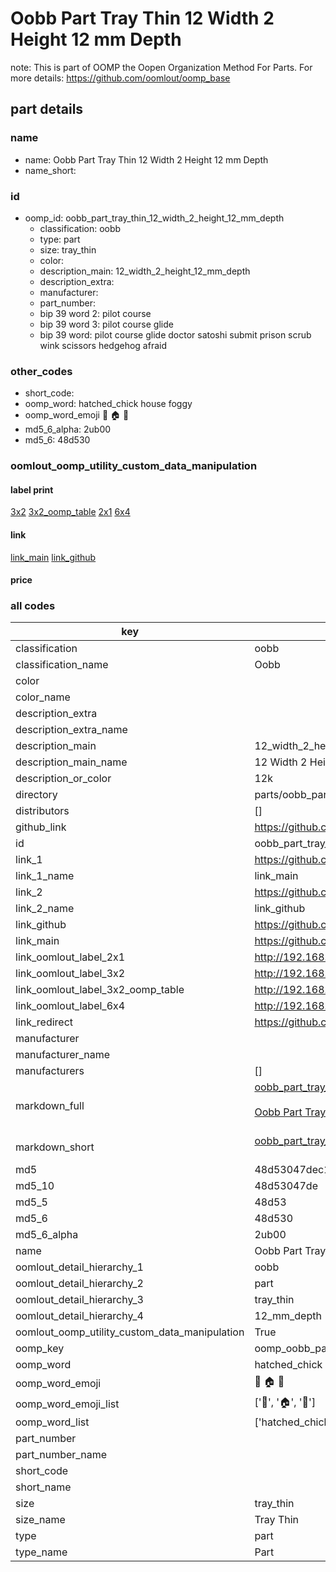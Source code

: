 # Oobb Part Tray Thin 12 Width 2 Height 12 mm Depth  

note: This is part of OOMP the Oopen Organization Method For Parts. For more details: https://github.com/oomlout/oomp_base

##  part details
  







### name
* name: Oobb Part Tray Thin 12 Width 2 Height 12 mm Depth
* name_short: 
### id
* oomp_id: oobb_part_tray_thin_12_width_2_height_12_mm_depth
  * classification: oobb
  * type: part
  * size: tray_thin
  * color: 
  * description_main: 12_width_2_height_12_mm_depth
  * description_extra: 
  * manufacturer: 
  * part_number: 
  * bip 39 word 2: pilot course
  * bip 39 word 3: pilot course glide
  * bip 39 word: pilot course glide doctor satoshi submit prison scrub wink scissors hedgehog afraid

### other_codes
* short_code: 
* oomp_word: hatched_chick house foggy
* oomp_word_emoji :hatched_chick: :house: :foggy:
* md5_6_alpha: 2ub00
* md5_6: 48d530






### oomlout_oomp_utility_custom_data_manipulation
#### label print
[3x2](http://192.168.1.245:1112/?label=oomp%202ub00)
[3x2_oomp_table](http://192.168.1.108:1112/?label=oomp%202ub00)
[2x1](http://192.168.1.242:1112/?label=oomp%202ub00)
[6x4](http://192.168.1.55:1112/?label=oomp%202ub00)    

#### link

[link_main](https://github.com/oomlout/oomlout_oomp_version_1_messy/tree/main/parts/oobb_part_tray_thin_12_width_2_height_12_mm_depth) [link_github](https://github.com/oomlout/oomlout_oomp_version_1_messy/tree/main/parts/oobb_part_tray_thin_12_width_2_height_12_mm_depth)                             

#### price







### all codes 
| key | value |  
| --- | --- |  
| classification | oobb |  
| classification_name | Oobb |  
| color |  |  
| color_name |  |  
| description_extra |  |  
| description_extra_name |  |  
| description_main | 12_width_2_height_12_mm_depth |  
| description_main_name | 12 Width 2 Height 12 mm Depth |  
| description_or_color | 12k |  
| directory | parts/oobb_part_tray_thin_12_width_2_height_12_mm_depth |  
| distributors | [] |  
| github_link | https://github.com/oomlout/oomlout_oomp_part_src/tree/main/parts/oobb_part_tray_thin_12_width_2_height_12_mm_depth |  
| id | oobb_part_tray_thin_12_width_2_height_12_mm_depth |  
| link_1 | https://github.com/oomlout/oomlout_oomp_version_1_messy/tree/main/parts/oobb_part_tray_thin_12_width_2_height_12_mm_depth |  
| link_1_name | link_main |  
| link_2 | https://github.com/oomlout/oomlout_oomp_version_1_messy/tree/main/parts/oobb_part_tray_thin_12_width_2_height_12_mm_depth |  
| link_2_name | link_github |  
| link_github | https://github.com/oomlout/oomlout_oomp_version_1_messy/tree/main/parts/oobb_part_tray_thin_12_width_2_height_12_mm_depth |  
| link_main | https://github.com/oomlout/oomlout_oomp_version_1_messy/tree/main/parts/oobb_part_tray_thin_12_width_2_height_12_mm_depth |  
| link_oomlout_label_2x1 | http://192.168.1.242:1112/?label=oomp%202ub00 |  
| link_oomlout_label_3x2 | http://192.168.1.245:1112/?label=oomp%202ub00 |  
| link_oomlout_label_3x2_oomp_table | http://192.168.1.108:1112/?label=oomp%202ub00 |  
| link_oomlout_label_6x4 | http://192.168.1.55:1112/?label=oomp%202ub00 |  
| link_redirect | https://github.com/oomlout/oomlout_oomp_version_1_messy/tree/main/parts/oobb_part_tray_thin_12_width_2_height_12_mm_depth |  
| manufacturer |  |  
| manufacturer_name |  |  
| manufacturers | [] |  
| markdown_full | [oobb_part_tray_thin_12_width_2_height_12_mm_depth](none)<br>[](none)<br>[Oobb Part Tray Thin 12 Width 2 Height 12 Mm Depth](none)<br><br> |  
| markdown_short | [oobb_part_tray_thin_12_width_2_height_12_mm_depth](none)<br><br> |  
| md5 | 48d53047dec1d563605fb404c60c5527 |  
| md5_10 | 48d53047de |  
| md5_5 | 48d53 |  
| md5_6 | 48d530 |  
| md5_6_alpha | 2ub00 |  
| name | Oobb Part Tray Thin 12 Width 2 Height 12 mm Depth |  
| oomlout_detail_hierarchy_1 | oobb |  
| oomlout_detail_hierarchy_2 | part |  
| oomlout_detail_hierarchy_3 | tray_thin |  
| oomlout_detail_hierarchy_4 | 12_mm_depth |  
| oomlout_oomp_utility_custom_data_manipulation | True |  
| oomp_key | oomp_oobb_part_tray_thin_12_width_2_height_12_mm_depth |  
| oomp_word | hatched_chick house foggy |  
| oomp_word_emoji | :hatched_chick: :house: :foggy: |  
| oomp_word_emoji_list | [':hatched_chick:', ':house:', ':foggy:'] |  
| oomp_word_list | ['hatched_chick', 'house', 'foggy'] |  
| part_number |  |  
| part_number_name |  |  
| short_code |  |  
| short_name |  |  
| size | tray_thin |  
| size_name | Tray Thin |  
| type | part |  
| type_name | Part |  
